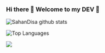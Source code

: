 ### Hi there 👋 Welcome to my DEV :rocket:

![SahanDisa github stats](https://github-readme-stats.vercel.app/api?username=sahandisa&show_icons=true&theme=radical)

![Top Languages](https://github-readme-stats.vercel.app/api/top-langs/?username=sahandisa&layout=compact)

![](https://komarev.com/ghpvc/?username=SahanDisa&color=blueviolet&style=plastic)
<!--
**SahanDisa/SahanDisa** is a ✨ _special_ ✨ repository because its `README.md` (this file) appears on your GitHub profile.

Here are some ideas to get you started:

- 🔭 I’m currently working on ...
- 🌱 I’m currently learning ...
- 👯 I’m looking to collaborate on ...
- 🤔 I’m looking for help with ...
- 💬 Ask me about ...
- 📫 How to reach me: ...
- 😄 Pronouns: ...
- ⚡ Fun fact: ...
-->
